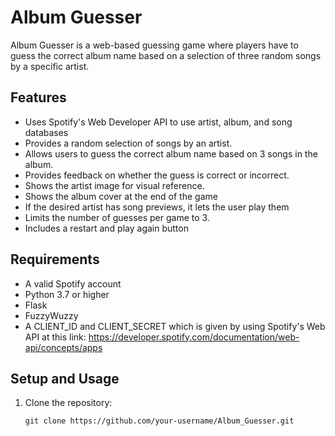 # Album Guesser

Album Guesser is a web-based guessing game where players have to guess the correct album name based on a selection of three random songs by a specific artist.

## Features

- Uses Spotify's Web Developer API to use artist, album, and song databases
- Provides a random selection of songs by an artist.
- Allows users to guess the correct album name based on 3 songs in the album.
- Provides feedback on whether the guess is correct or incorrect.
- Shows the artist image for visual reference.
- Shows the album cover at the end of the game
- If the desired artist has song previews, it lets the user play them
- Limits the number of guesses per game to 3.
- Includes a restart and play again button

## Requirements

- A valid Spotify account
- Python 3.7 or higher
- Flask
- FuzzyWuzzy
- A CLIENT_ID and CLIENT_SECRET which is given by using Spotify's Web API at this link:
  https://developer.spotify.com/documentation/web-api/concepts/apps

## Setup and Usage

1. Clone the repository:
   ```shell
   git clone https://github.com/your-username/Album_Guesser.git
